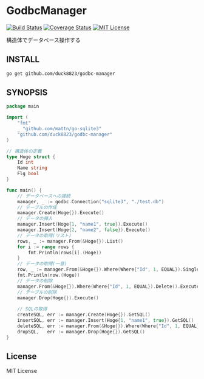 # GodbcManager
[![Build Status](https://travis-ci.org/duck8823/godbc-manager.svg?branch=master)](https://travis-ci.org/duck8823/godbc-manager)
[![Coverage Status](http://coveralls.io/repos/github/duck8823/godbc-manager/badge.svg?branch=master)](https://coveralls.io/github/duck8823/godbc-manager?branch=master)
[![MIT License](http://img.shields.io/badge/license-MIT-blue.svg?style=flat)](LICENSE)  
  
構造体でデータベース操作する  
  
## INSTALL
```sh
go get github.com/duck8823/godbc-manager
```
  
## SYNOPSIS
```go
package main

import (
	"fmt"
	_ "github.com/mattn/go-sqlite3"
	"github.com/duck8823/godbc-manager"
)

// 構造体の定義
type Hoge struct {
	Id int
	Name string
	Flg bool
}

func main() {
	// データベースへの接続
	manager, _ := godbc.Connection("sqlite3", "./test.db")
	// テーブルの作成
	manager.Create(Hoge{}).Execute()
	// データの挿入
	manager.Insert(Hoge{1, "name1", true}).Execute()
	manager.Insert(Hoge{2, "name2", false}).Execute()
	// データの取得(リスト)
	rows, _ := manager.From(&Hoge{}).List()
	for i := range rows {
		fmt.Println(rows[i].(Hoge))
	}
	// データの取得(一意)
	row, _ := manager.From(&Hoge{}).Where(Where{"Id", 1, EQUAL}).SingleResult()
	fmt.Println(row.(Hoge))
	// データの削除
	manager.From(&Hoge{}).Where(Where{"Id", 1, EQUAL}).Delete().Execute()
	// テーブルの削除
	manager.Drop(Hoge{}).Execute()
	
	// SQLの取得
	createSQL, err := manager.Create(Hoge{}).GetSQL()
	insertSQL, err := manager.Insert(Hoge{1, "name1", true}).GetSQL()
	deleteSQL, err := manager.From(&Hoge{}).Where(Where{"Id", 1, EQUAL}).Delete().GetSQL()
	dropSQL,   err := manager.Drop(Hoge{}).GetSQL()
}
```

## License
MIT License